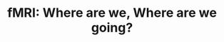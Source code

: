 ---
title: "fMRI: Where are we, Where are we going?"
project_id: 
date: 
conference_id: ""
presenters:
   - peter_bandettini
summary: "<p>West Virginia University, Morgantown, WV</p>"
file: /assets/presentations/T124.ppt
filename: T124.ppt
layout: presentation
---